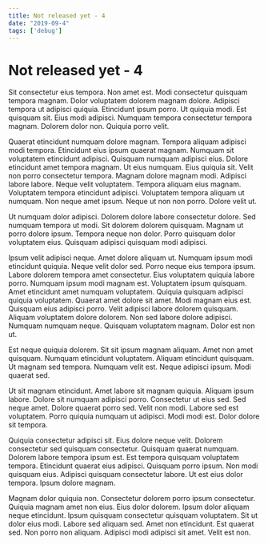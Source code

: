 ```yaml
---
title: Not released yet - 4
date: "2019-09-4"
tags: ['debug']
---
```


# Not released yet - 4

Sit consectetur eius tempora. Non amet est. Modi consectetur quisquam tempora magnam. Dolor voluptatem dolorem magnam dolore. Adipisci tempora ut adipisci quiquia. Etincidunt ipsum porro. Ut quiquia modi. Est quisquam sit. Eius modi adipisci. Numquam tempora consectetur tempora magnam. Dolorem dolor non. Quiquia porro velit.

Quaerat etincidunt numquam dolore magnam. Tempora aliquam adipisci modi tempora. Etincidunt eius ipsum quaerat magnam. Numquam sit voluptatem etincidunt adipisci. Quisquam numquam adipisci eius. Dolore etincidunt amet tempora magnam. Ut eius numquam. Eius quiquia sit. Velit non porro consectetur tempora. Magnam dolore magnam modi. Adipisci labore labore. Neque velit voluptatem. Tempora aliquam eius magnam. Voluptatem tempora etincidunt adipisci. Voluptatem tempora aliquam ut numquam. Non neque amet ipsum. Neque ut non non porro. Dolore velit ut.

Ut numquam dolor adipisci. Dolorem dolore labore consectetur dolore. Sed numquam tempora ut modi. Sit dolorem dolorem quisquam. Magnam ut porro dolore ipsum. Tempora neque non dolor. Porro quisquam dolor voluptatem eius. Quisquam adipisci quisquam modi adipisci.

Ipsum velit adipisci neque. Amet dolore aliquam ut. Numquam ipsum modi etincidunt quiquia. Neque velit dolor sed. Porro neque eius tempora ipsum. Labore dolorem tempora amet consectetur. Eius voluptatem quiquia labore porro. Numquam ipsum modi magnam est. Voluptatem ipsum quisquam. Amet etincidunt amet numquam voluptatem. Quiquia quisquam adipisci quiquia voluptatem. Quaerat amet dolore sit amet. Modi magnam eius est. Quisquam eius adipisci porro. Velit adipisci labore dolorem quisquam. Aliquam voluptatem dolore dolorem. Non sed labore dolore adipisci. Numquam numquam neque. Quisquam voluptatem magnam. Dolor est non ut.

Est neque quiquia dolorem. Sit sit ipsum magnam aliquam. Amet non amet quisquam. Numquam etincidunt voluptatem. Aliquam etincidunt quisquam. Ut magnam sed tempora. Numquam velit est. Neque adipisci ipsum. Modi quaerat sed.

Ut sit magnam etincidunt. Amet labore sit magnam quiquia. Aliquam ipsum labore. Dolore sit numquam adipisci porro. Consectetur ut eius sed. Sed neque amet. Dolore quaerat porro sed. Velit non modi. Labore sed est voluptatem. Porro quiquia numquam ut adipisci. Modi modi est. Dolor dolore sit tempora.

Quiquia consectetur adipisci sit. Eius dolore neque velit. Dolorem consectetur sed quisquam consectetur. Quisquam quaerat numquam. Dolorem labore tempora ipsum est. Est tempora quisquam voluptatem tempora. Etincidunt quaerat eius adipisci. Quisquam porro ipsum. Non modi quisquam eius. Adipisci quisquam consectetur labore. Ut est eius dolor tempora. Ipsum dolore magnam.

Magnam dolor quiquia non. Consectetur dolorem porro ipsum consectetur. Quiquia magnam amet non eius. Eius dolor dolorem. Ipsum dolor aliquam neque etincidunt. Ipsum quisquam consectetur quisquam voluptatem. Sit ut dolor eius modi. Labore sed aliquam sed. Amet non etincidunt. Est quaerat sed. Non porro non aliquam. Adipisci modi adipisci sit amet. Velit est non.
